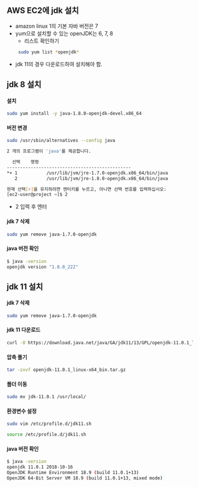 ## AWS EC2에 jdk 설치
- amazon linux 1의 기본 자바 버전은 7
- yum으로 설치할 수 있는 openJDK는 6, 7, 8
   - 리스트 확인하기
   ```bash
    sudo yum list *openjdk*
   ```
- jdk 11의 경우 다운로드하여 설치해야 함.

## jdk 8 설치
#### 설치
```bash
sudo yum install -y java-1.8.0-openjdk-devel.x86_64
```

#### 버전 변경
```bash
sudo /usr/sbin/alternatives --config java
```
```bash
2 개의 프로그램이 'java'를 제공합니다.

  선택    명령
-----------------------------------------------
*+ 1           /usr/lib/jvm/jre-1.7.0-openjdk.x86_64/bin/java
   2           /usr/lib/jvm/jre-1.8.0-openjdk.x86_64/bin/java

현재 선택[+]을 유지하려면 엔터키를 누르고, 아니면 선택 번호를 입력하십시오:
[ec2-user@project ~]$ 2
```
- 2 입력 후 엔터

#### jdk 7 삭제
```bash
sudo yum remove java-1.7.0-openjdk
```

#### java 버전 확인
```bash
$ java -version
openjdk version "1.8.0_222"
```

## jdk 11 설치

#### jdk 7 삭제
```bash
sudo yum remove java-1.7.0-openjdk
```

#### jdk 11 다운로드
```bash
curl -O https://download.java.net/java/GA/jdk11/13/GPL/openjdk-11.0.1_linux-x64_bin.tar.gz
```

#### 압축 풀기
```bash
tar -zxvf openjdk-11.0.1_linux-x64_bin.tar.gz
```

#### 폴더 이동
```bash
sudo mv jdk-11.0.1 /usr/local/
```

#### 환경변수 설정
```bash
sudo vim /etc/profile.d/jdk11.sh
```
```bash
source /etc/profile.d/jdk11.sh
```

#### java 버전 확인
```bash
$ java -version
openjdk 11.0.1 2018-10-16
OpenJDK Runtime Environment 18.9 (build 11.0.1+13)
OpenJDK 64-Bit Server VM 18.9 (build 11.0.1+13, mixed mode)
```
